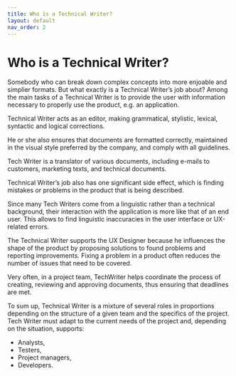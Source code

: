 ```yaml
---
title: Who is a Technical Writer?
layout: default
nav_order: 2
---
```


# Who is a Technical Writer? 
Somebody who can break down complex concepts into more enjoable and simplier formats.
But what exactly is a Technical Writer’s job about? Among the main tasks of a Technical Writer is to provide the user with information necessary to properly use the product, e.g. an application.

Technical Writer acts as an editor, making  grammatical, stylistic, lexical, syntactic and logical corrections.

He or she also ensures that documents are formatted correctly, maintained in the visual style preferred by the company, and comply with all guidelines.

Tech Writer is a translator of various documents, including e-mails to customers, marketing texts, and technical documents.

Technical Writer’s job also has one significant side effect, which is finding mistakes or problems in the product that is being described.

Since many Tech Writers come from a linguistic rather than a technical background, their interaction with the application is more like that of an end user. This  allows to find linguistic inaccuracies in the user interface or UX-related errors.

The Technical Writer supports the UX Designer because he influences the shape of the product by proposing solutions to found problems and reporting improvements. Fixing a problem in a product often reduces the number of issues that need to be covered.

Very often, in a project team, TechWriter helps coordinate the process of creating, reviewing and approving documents, thus ensuring that deadlines are met.

To sum up, Technical Writer is a mixture of several roles in proportions depending on the structure 
of a given team and the specifics of the project. Tech Writer must adapt to the current needs of the project and, depending on the situation, supports:
- Analysts,
- Testers,
- Project managers,
- Developers.
